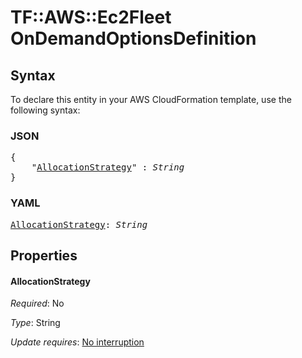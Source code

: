 # TF::AWS::Ec2Fleet OnDemandOptionsDefinition

## Syntax

To declare this entity in your AWS CloudFormation template, use the following syntax:

### JSON

<pre>
{
    "<a href="#allocationstrategy" title="AllocationStrategy">AllocationStrategy</a>" : <i>String</i>
}
</pre>

### YAML

<pre>
<a href="#allocationstrategy" title="AllocationStrategy">AllocationStrategy</a>: <i>String</i>
</pre>

## Properties

#### AllocationStrategy

_Required_: No

_Type_: String

_Update requires_: [No interruption](https://docs.aws.amazon.com/AWSCloudFormation/latest/UserGuide/using-cfn-updating-stacks-update-behaviors.html#update-no-interrupt)

